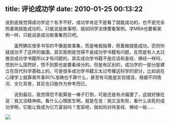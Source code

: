 title: 评论成功学
date: 2010-01-25 00:13:22
---

说到底我觉得成功学这个名字不好，成功学肯定不是看了就能成功的，也不是完全照着做就能成功的，只能说是故事吧，就如同学法律要看案例，学MBA也要看案例一样，只能说是成功故事集而已吧。

　　虽然确实很多书写的不像是故事集，而是唯我独尊，照着做就能成功，否则你就成功不了这样的偏激。其实我倒是觉得不是成功学书籍有问题，反而是有人太过推崇成功学书籍所以才有问题的。其实成功学书籍不是应该和圣经、佛经一样吗，悟到什么固然好，悟不到那也是要看缘分的。但是有区别的，成功学的一部分是建立在现代科学基础上的，可是很多成功学书籍又太过夸耀这科学的部分，比如说在心理学上就算某件事80%准确也不算什么，甚至有可能是实验错误，根据不同情况、文化背景，其实也只能作为参考而已。

　　说到最后，我觉得您不能算是一棒子打倒，可是还是有点偏激了，这就好像在说：我又没精神病，看什么心理医生啊。就是在说：我又没失败，看什么该死的成功学啊，它能让我成为亿万富翁吗？宽容吧，就如同对待圣经、佛经一般……

 ![](http://img.zemanta.com/pixy.gif?x-id=e136fdc3-8ce4-83df-b84e-144a4a7b073d)
